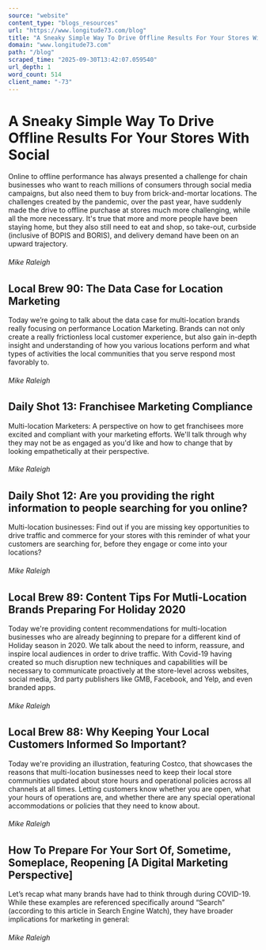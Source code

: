 ```yaml
---
source: "website"
content_type: "blogs_resources"
url: "https://www.longitude73.com/blog"
title: "A Sneaky Simple Way To Drive Offline Results For Your Stores With Social"
domain: "www.longitude73.com"
path: "/blog"
scraped_time: "2025-09-30T13:42:07.059540"
url_depth: 1
word_count: 514
client_name: "-73"
---
```


# A Sneaky Simple Way To Drive Offline Results For Your Stores With Social

Online to offline performance has always presented a challenge for chain businesses who want to reach millions of consumers through social media campaigns, but also need them to buy from brick-and-mortar locations. The challenges created by the pandemic, over the past year, have suddenly made the drive to offline purchase at stores much more challenging, while all the more necessary. It's true that more and more people have been staying home, but they also still need to eat and shop, so take-out, curbside (inclusive of BOPIS and BORIS), and delivery demand have been on an upward trajectory.

###### Mike Raleigh

## Local Brew 90: The Data Case for Location Marketing

Today we’re going to talk about the data case for multi-location brands really focusing on performance Location Marketing. Brands can not only create a really frictionless local customer experience, but also gain in-depth insight and understanding of how you various locations perform and what types of activities the local communities that you serve respond most favorably to.

###### Mike Raleigh

## Daily Shot 13: Franchisee Marketing Compliance

Multi-location Marketers: A perspective on how to get franchisees more excited and compliant with your marketing efforts. We'll talk through why they may not be as engaged as you'd like and how to change that by looking empathetically at their perspective.

###### Mike Raleigh

## Daily Shot 12: Are you providing the right information to people searching for you online?

Multi-location businesses: Find out if you are missing key opportunities to drive traffic and commerce for your stores with this reminder of what your customers are searching for, before they engage or come into your locations?

###### Mike Raleigh

## Local Brew 89: Content Tips For Mutli-Location Brands Preparing For Holiday 2020

Today we're providing content recommendations for multi-location businesses who are already beginning to prepare for a different kind of Holiday season in 2020. We talk about the need to inform, reassure, and inspire local audiences in order to drive traffic. With Covid-19 having created so much disruption new techniques and capabilities will be necessary to communicate proactively at the store-level across websites, social media, 3rd party publishers like GMB, Facebook, and Yelp, and even branded apps.

###### Mike Raleigh

## Local Brew 88: Why Keeping Your Local Customers Informed So Important?

Today we're providing an illustration, featuring Costco, that showcases the reasons that multi-location businesses need to keep their local store communities updated about store hours and operational policies across all channels at all times. Letting customers know whether you are open, what your hours of operations are, and whether there are any special operational accommodations or policies that they need to know about.

###### Mike Raleigh

## How To Prepare For Your Sort Of, Sometime, Someplace, Reopening [A Digital Marketing Perspective]

Let’s recap what many brands have had to think through during COVID-19. While these examples are referenced specifically around “Search” (according to this article in Search Engine Watch), they have broader implications for marketing in general:

###### Mike Raleigh
